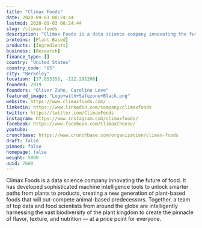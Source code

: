 ```yaml
---
title: "Climax Foods"
date: 2020-09-03 08:24:44
lastmod: 2020-09-03 08:24:44
slug: /climax-foods
description: "Climax Foods is a data science company innovating the future of food. It has developed sophisticated machine intelligence tools to unlock smarter paths from plants to products, creating a new generation of plant-based foods that will out-compete animal-based predecessors. Together, a team of top data and food scientists from around the globe are intelligently harnessing the vast biodiversity of the plant kingdom to create the pinnacle of flavor, texture, and nutrition — at a price point for everyone."
proteins: [Plant-Based]
products: [Ingredients]
business: [Research]
finance_type: []
country: "United States"
country_code: "US"
city: "Berkeley"
location: [37.853356, -122.291206]
founded: 2019
founders: "Oliver Zahn, Caroline Love"
featured_image: "Logo+with+Safezone+Black.png"
website: https://www.climaxfoods.com/
linkedin: https://www.linkedin.com/company/climaxfoods
twitter: https://twitter.com/ClimaxFoods
instagram: https://www.instagram.com/climaxfoods/
facebook: https://www.facebook.com/ClimaxCheese/
youtube: 
crunchbase: https://www.crunchbase.com/organization/climax-foods
draft: false
pinned: false
homepage: false
weight: 5000
uuid: 7608
---
```

Climax Foods is a data science company innovating the future of food. It has developed sophisticated machine intelligence tools to unlock smarter paths from plants to products, creating a new generation of plant-based foods that will out-compete animal-based predecessors. Together, a team of top data and food scientists from around the globe are intelligently harnessing the vast biodiversity of the plant kingdom to create the pinnacle of flavor, texture, and nutrition — at a price point for everyone.
